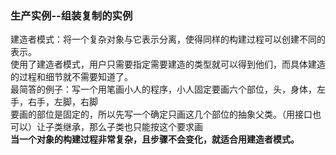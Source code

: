 ### 生产实例--组装复制的实例
建造者模式：将一个复杂对象与它表示分离，使得同样的构建过程可以创建不同的表示。  
使用了建造者模式，用户只需要指定需要建造的类型就可以得到他们，而具体建造的过程和细节就不需要知道了。  
最简答的例子：写一个用笔画小人的程序，小人固定要画六个部位，头，身体，左手，右手，左脚，右脚  
要画的部位是固定的，所以先写一个确定只画这几个部位的抽象父类。（用接口也可以）让子类继承，那么子类也只能按这个要求画  
**当一个对象的构建过程非常复杂，且步骤不会变化，就适合用建造者模式。**